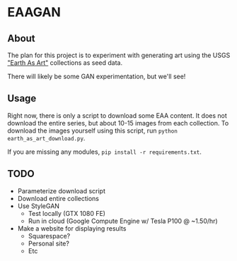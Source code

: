 # EAAGAN

## About

The plan for this project is to experiment with generating art using the USGS ["Earth As Art"](https://eros.usgs.gov/image-gallery/earth-art) collections as seed data.

There will likely be some GAN experimentation, but we'll see!

## Usage

Right now, there is only a script to download some EAA content. It does not download the entire series, but about 10-15 images from each collection. To download the images yourself using this script, run `python earth_as_art_download.py`.

If you are missing any modules, `pip install -r requirements.txt`.

## TODO

- Parameterize download script
- Download entire collections
- Use StyleGAN
  - Test locally (GTX 1080 FE)
  - Run in cloud (Google Compute Engine w/ Tesla P100 @ ~1.50/hr)
- Make a website for displaying results
  - Squarespace?
  - Personal site?
  - Etc
